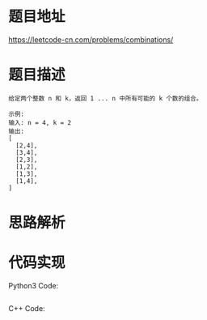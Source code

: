 # **题目地址**
https://leetcode-cn.com/problems/combinations/
# **题目描述**
```
给定两个整数 n 和 k，返回 1 ... n 中所有可能的 k 个数的组合。

示例:
输入: n = 4, k = 2
输出:
[
  [2,4],
  [3,4],
  [2,3],
  [1,2],
  [1,3],
  [1,4],
]
```
# **思路解析**
# **代码实现**
Python3 Code:
```

```
C++ Code:
```

```
